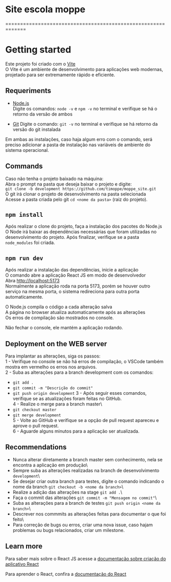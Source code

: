 # Site escola moppe
=============================================================
# Getting started

Este projeto foi criado com o [Vite](https://vitejs.dev/) \
O Vite é um ambiente de desenvolvimento para aplicações web modernas, projetado para ser extremamente rápido e eficiente.

## Requeriments

- [Node.js](https://nodejs.org/en) \
Digite os comandos: `node -v` e `npm -v` no terminal e verifique se há o retorno da versão de ambos

- [Git](https://github.com/git-for-windows/git/releases/download/v2.42.0.windows.2/Git-2.42.0.2-64-bit.exe)
Digite o comando: `git -v` no terminal e verifique se há retorno da versão do git instalada

Em ambas as instalações, caso haja algum erro com o comando, será preciso adicionar a pasta de instalação nas variáveis de ambiente do sistema operacional.

## Commands

Caso não tenha o projeto baixado na máquina: \
Abra o prompt na pasta que deseja baixar o projeto e digite:\
`git clone -b development https://github.com/timoppe/moppe_site.git`\
O git irá clonar o projeto de desenvolvimento na pasta selecionada\
Acesse a pasta criada pelo git `cd <nome da pasta>` (raiz do projeto).

## `npm install`

Após realizar o clone do projeto, faça a instalação dos pacotes do Node.js\
O Node irá baixar as dependências necessárias que foram utilizadas no desenvolvimento do projeto.
Após finalizar, verifique se a pasta `node_modules` foi criada.

## `npm run dev`

Após realizar a instalação das dependências, inicie a aplicação\
O comando abre a aplicação React JS em modo de desenvolvedor\
Abra [http://localhost:5173](http://localhost:5173)\
Normalmente a aplicação roda na porta 5173, porém se houver outro serviço na mesma porta, o sistema redireciona para outra porta automaticamente.

O Node.js compila o código a cada alteração salva\
A página no browser atualiza automaticamente após as alterações\
Os erros de compilação são mostrados no console.

Não fechar o console, ele mantém a aplicação rodando.

## Deployment on the WEB server

Para implantar as alterações, siga os passos: \
1 - Verifique no console se não há erros de compilação, o VSCode também mostra em vermelho os erros nos arquivos.\
2 - Suba as alterações para a branch development com os comandos:
- `git add .`
- `git commit -m "Descrição do commit"`
- `git push origin development`
3 - Após seguir esses comandos, verifique se as atualizações foram feitas no GitHub.\
4 - Realize o merge para a branch master\
- `git checkout master`
- `git merge development`\
5 - Volte ao GitHub e verifique se a opção de pull request apareceu e aprove o pull request.\
6 - Aguarde alguns minutos para a aplicação ser atualizada.

## Recommendations

- Nunca alterar diretamente a branch master sem conhecimento, nela se encontra a aplicação em produção\
- Sempre suba as alterações realizadas na branch de desenvolvimento `development`\
- Se desejar criar outra branch para testes, digite o comando indicando o nome da branch `git checkout -b <nome da branch>`\
- Realize a adição das alterações na stage `git add .`\
- Faça o commit das alterações `git commit -m "Mensagem no commit"`\
- Suba as alterações para a branch de testes `git push origin <nome da branch>`\
- Descrever nos commmits as alterações feitas para documentar o que foi feito\
- Para correção de bugs ou erros, criar uma nova issue, caso hajam problemas ou bugs relacionados, criar um milestone.

## Learn more

Para saber mais sobre o React JS acesse a [documentação sobre criação do aplicativo React](https://facebook.github.io/create-react-app/docs/getting-started)

Para aprender o React, confira a [documentação do React](https://reactjs.org/)
